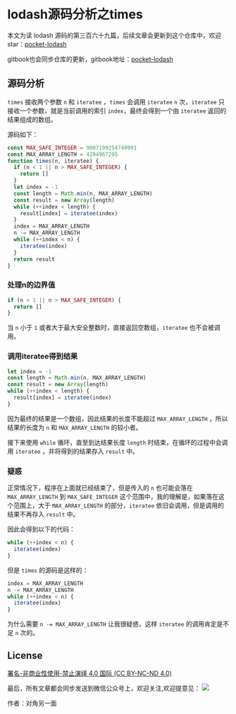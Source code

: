 # lodash源码分析之times

本文为读 lodash 源码的第三百六十九篇，后续文章会更新到这个仓库中，欢迎 star：[pocket-lodash](https://github.com/yeyuqiudeng/pocket-lodash)

gitbook也会同步仓库的更新，gitbook地址：[pocket-lodash](https://www.gitbook.com/book/yeyuqiudeng/pocket-lodash/details)

## 源码分析

`times` 接收两个参数 `n` 和 `iteratee` ，`times` 会调用 `iteratee`  `n` 次，`iteratee` 只接收一个参数，就是当前调用的索引 `index`，最终会得到一个由 `iteratee` 返回的结果组成的数组。

源码如下：

```javascript
const MAX_SAFE_INTEGER = 9007199254740991
const MAX_ARRAY_LENGTH = 4294967295
function times(n, iteratee) {
  if (n < 1 || n > MAX_SAFE_INTEGER) {
    return []
  }
  let index = -1
  const length = Math.min(n, MAX_ARRAY_LENGTH)
  const result = new Array(length)
  while (++index < length) {
    result[index] = iteratee(index)
  }
  index = MAX_ARRAY_LENGTH
  n -= MAX_ARRAY_LENGTH
  while (++index < n) {
    iteratee(index)
  }
  return result
}
```

### 处理n的边界值

```javascript
if (n < 1 || n > MAX_SAFE_INTEGER) {
  return []
}
```

当 `n` 小于 `1` 或者大于最大安全整数时，直接返回空数组，`iteratee` 也不会被调用。 

### 调用iteratee得到结果

```javascript
let index = -1
const length = Math.min(n, MAX_ARRAY_LENGTH)
const result = new Array(length)
while (++index < length) {
  result[index] = iteratee(index)
}
```

因为最终的结果是一个数组，因此结果的长度不能超过 `MAX_ARRAY_LENGTH` ，所以结果的长度为 `n` 和 `MAX_ARRAY_LENGTH` 的较小者。

接下来使用 `while` 循环，直至到达结果长度 `length` 时结束，在循环的过程中会调用 `iteratee` ，并将得到的结果存入 `result` 中。

### 疑惑

正常情况下，程序在上面就已经结束了，但是传入的 `n` 也可能会落在 `MAX_ARRAY_LENGTH` 到 `MAX_SAFE_INTEGER` 这个范围中，我的理解是，如果落在这个范围上，大于 `MAX_ARRAY_LENGTH` 的部分，`iteratee` 依旧会调用，但是调用的结果不再存入 `result` 中。

因此会得到以下的代码：

```javascript
while (++index < n) {
  iteratee(index)
}
```

但是 `times` 的源码是这样的：

```javascript
index = MAX_ARRAY_LENGTH
n -= MAX_ARRAY_LENGTH
while (++index < n) {
  iteratee(index)
}
```

为什么需要 `n -= MAX_ARRAY_LENGTH` 让我很疑惑，这样 `iteratee` 的调用肯定是不足 `n` 次的。

## License 

[署名-非商业性使用-禁止演绎 4.0 国际 (CC BY-NC-ND 4.0)](http://creativecommons.org/licenses/by-nc-nd/4.0/)

最后，所有文章都会同步发送到微信公众号上，欢迎关注,欢迎提意见：  ![](https://raw.githubusercontent.com/yeyuqiudeng/resource/master/images/qrcode_front-end-article.jpg) 

作者：对角另一面 

